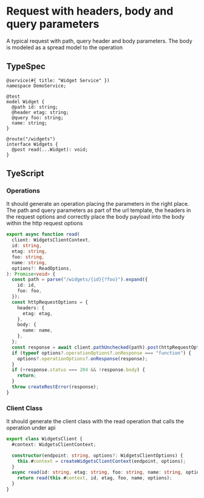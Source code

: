 # Request with headers, body and query parameters

A typical request with path, query header and body parameters. The body is modeled as a spread model to the operation

## TypeSpec

```tsp
@service(#{ title: "Widget Service" })
namespace DemoService;

@test
model Widget {
  @path id: string;
  @header etag: string;
  @query foo: string;
  name: string;
}

@route("/widgets")
interface Widgets {
  @post read(...Widget): void;
}
```

## TyeScript

### Operations

It should generate an operation placing the parameters in the right place. The path and query parameters as part of the url template, the headers in the request options and correctly place the body payload into the body within the http request options

```ts src/api/widgetsClient/widgetsClientOperations.ts function read
export async function read(
  client: WidgetsClientContext,
  id: string,
  etag: string,
  foo: string,
  name: string,
  options?: ReadOptions,
): Promise<void> {
  const path = parse("/widgets/{id}{?foo}").expand({
    id: id,
    foo: foo,
  });
  const httpRequestOptions = {
    headers: {
      etag: etag,
    },
    body: {
      name: name,
    },
  };
  const response = await client.pathUnchecked(path).post(httpRequestOptions);
  if (typeof options?.operationOptions?.onResponse === "function") {
    options?.operationOptions?.onResponse(response);
  }
  if (+response.status === 204 && !response.body) {
    return;
  }
  throw createRestError(response);
}
```

### Client Class

It should generate the client class with the read operation that calls the operation under api

```ts src/demoServiceClient.ts class WidgetsClient
export class WidgetsClient {
  #context: WidgetsClientContext;

  constructor(endpoint: string, options?: WidgetsClientOptions) {
    this.#context = createWidgetsClientContext(endpoint, options);
  }
  async read(id: string, etag: string, foo: string, name: string, options?: ReadOptions) {
    return read(this.#context, id, etag, foo, name, options);
  }
}
```
